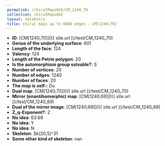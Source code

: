```yaml
--- 
 permalink: /chiralMaps6kE/CM_1240_70 
 collection: chiralMaps6kE
 layout: dataEntry
 title: Chiral maps up to 6000 edges - CM[1240;70]
---
```


- **ID**: [CM[1240;70]]({{ site.url }}/test/CM_1240_70)
- **Genus of the underlying surface**: 601
- **Length of the face**: 124
- **Valency**: 124
- **Length of the Petrie polygon**: 20
- **Is the automorphism group solvable?**: S
- **Number of vertices**: 20
- **Number of edges**: 1240
- **Number of faces**: 20
- **The map is self-**: Du
- **Dual map**: [CM[1240;70]]({{ site.url }}/test/CM_1240_70)
- **Mirror (enantihomorphic) map**: [CM[1240;69]]({{ site.url }}/test/CM_1240_69)
- **Dual of the mirror image**: [CM[1240;69]]({{ site.url }}/test/CM_1240_69)
- **Z_q-Exponent?**: 2
- **No idea**:  63:69
- **No idea**: Y
- **No idea**: N
- **Skeleton**: Sk(20;5)^31
- **Some other kind of skeleton**: nan
